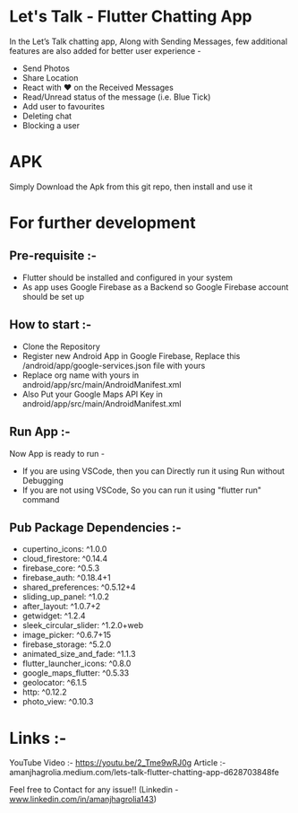 # Let's Talk - Flutter Chatting App
In the Let’s Talk chatting app, Along with Sending Messages, few additional features are also added for better user experience -  
- Send Photos  
- Share Location   
- React with ❤ on the Received Messages   
- Read/Unread status of the message (i.e. Blue Tick)  
- Add user to favourites   
- Deleting chat  
- Blocking a user  

# APK   
Simply Download the Apk from this git repo, then install and use it
    
  
# For further development  
## Pre-requisite :-   
- Flutter should be installed and configured in your system  
- As app uses Google Firebase as a Backend so Google Firebase account should be set up  

## How to start :-  
- Clone the Repository  
- Register new Android App in Google Firebase, Replace this /android/app/google-services.json file with yours  
- Replace org name with yours in android/app/src/main/AndroidManifest.xml  
- Also Put your Google Maps API Key in android/app/src/main/AndroidManifest.xml  
  
## Run App :-  
Now App is ready to run -   
- If you are using VSCode, then you can Directly run it using Run without Debugging  
- If you are not using VSCode, So you can run it using "flutter run" command  

## Pub Package Dependencies :- 
- cupertino_icons: ^1.0.0
- cloud_firestore: ^0.14.4
- firebase_core: ^0.5.3
- firebase_auth: ^0.18.4+1
- shared_preferences: ^0.5.12+4
- sliding_up_panel: ^1.0.2
- after_layout: ^1.0.7+2
- getwidget: ^1.2.4
- sleek_circular_slider: ^1.2.0+web
- image_picker: ^0.6.7+15
- firebase_storage: ^5.2.0
- animated_size_and_fade: ^1.1.3
- flutter_launcher_icons: ^0.8.0
- google_maps_flutter: ^0.5.33
- geolocator: ^6.1.5
- http: ^0.12.2
- photo_view: ^0.10.3
  
# Links :-  
YouTube Video :-  https://youtu.be/2_Tme9wRJ0g 
Article :- amanjhagrolia.medium.com/lets-talk-flutter-chatting-app-d628703848fe  

Feel free to Contact for any issue!! (Linkedin - www.linkedin.com/in/amanjhagrolia143)
